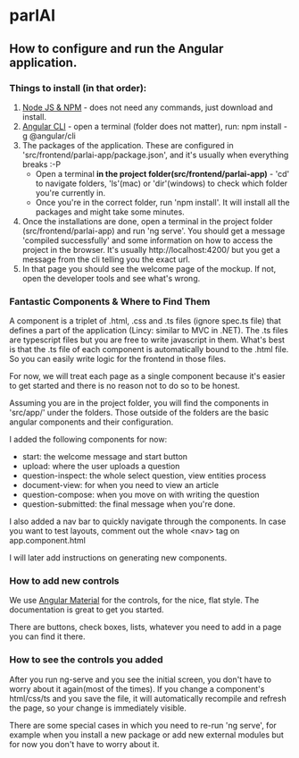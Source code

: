 # parlAI

## How to configure and run the Angular application.

### Things to install (in that order): 
1. [Node JS & NPM](https://nodejs.org/en/) - does not need any commands, just download and install.
2. [Angular CLI](https://cli.angular.io/) - open a terminal (folder does not matter), run: npm install -g @angular/cli
3. The packages of the application. These are configured in 'src/frontend/parlai-app/package.json', and it's usually when everything breaks :-P
    - Open a terminal **in the project folder(src/frontend/parlai-app)** - 'cd' to navigate folders, 'ls'(mac) or 'dir'(windows) to check which folder you're currently in.
    - Once you're in the correct folder, run 'npm install'. It will install all the packages and might take some minutes.
4. Once the installations are done, open a terminal in the project folder (src/frontend/parlai-app) and run 'ng serve'. You should get a message 'compiled successfully' and some information on how to access the project in the browser. It's usually http://localhost:4200/ but you get a message from the cli telling you the exact url.
5. In that page you should see the welcome page of the mockup. If not, open the developer tools and see what's wrong.

### Fantastic Components & Where to Find Them
A component is a triplet of .html, .css and .ts files (ignore spec.ts file) that defines a part of the application (Lincy: similar to MVC in .NET). The .ts files are typescript files but you are free to write javascript in them. What's best is that the .ts file of each component is automatically bound to the .html file. So you can easily write logic for the frontend in those files.

For now, we will treat each page as a single component because it's easier to get started and there is no reason not to do so to be honest.

Assuming you are in the project folder, you will find the components in 'src/app/' under the folders. Those outside of the folders are the basic angular components and their configuration.

I added the following components for now:
- start: the welcome message and start button
- upload: where the user uploads a question
- question-inspect: the whole select question, view entities process
- document-view: for when you need to view an article
- question-compose: when you move on with writing the question
- question-submitted: the final message when you're done.

I also added a nav bar to quickly navigate through the components. In case you want to test layouts, comment out the whole \<nav\> tag on app.component.html

I will later add instructions on generating new components.

### How to add new controls
We use [Angular Material](https://material.angular.io) for the controls, for the nice, flat style. The documentation is great to get you started. 

There are buttons, check boxes, lists, whatever you need to add in a page you can find it there.

### How to see the controls you added
After you run ng-serve and you see the initial screen, you don't have to worry about it again(most of the times). If you change a component's html/css/ts and you save the file, it will automatically recompile and refresh the page, so your change is immediately visible.

There are some special cases in which you need to re-run 'ng serve', for example when you install a new package or add new external modules but for now you don't have to worry about it.

